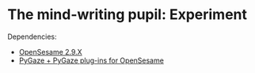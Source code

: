 # The mind-writing pupil: Experiment

Dependencies:

- [OpenSesame 2.9.X](http://osdoc.cogsci.nl/)
- [PyGaze + PyGaze plug-ins for OpenSesame](http://www.pygaze.org/)
